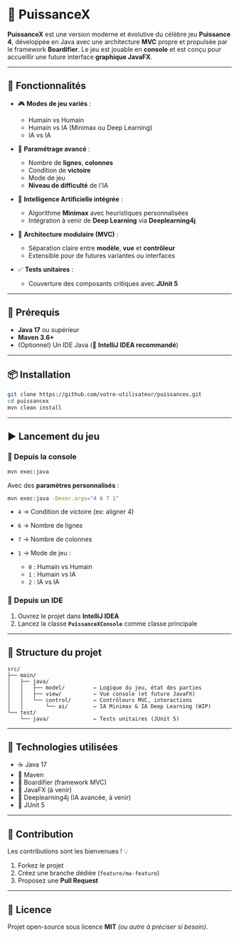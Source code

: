 # 🎯 PuissanceX

**PuissanceX** est une version moderne et évolutive du célèbre jeu **Puissance 4**, développée en Java avec une architecture **MVC** propre et propulsée par le framework **Boardifier**.
Le jeu est jouable en **console** et est conçu pour accueillir une future interface **graphique JavaFX**.

---

## 🚀 Fonctionnalités

* 🎮 **Modes de jeu variés** :

  * Humain vs Humain
  * Humain vs IA (Minimax ou Deep Learning)
  * IA vs IA

* 🧹 **Paramétrage avancé** :

  * Nombre de **lignes**, **colonnes**
  * Condition de **victoire**
  * Mode de jeu
  * **Niveau de difficulté** de l'IA

* 🤖 **Intelligence Artificielle intégrée** :

  * Algorithme **Minimax** avec heuristiques personnalisées
  * Intégration à venir de **Deep Learning** via **Deeplearning4j**

* 🧱 **Architecture modulaire (MVC)** :

  * Séparation claire entre **modèle**, **vue** et **contrôleur**
  * Extensible pour de futures variantes ou interfaces

* ✅ **Tests unitaires** :

  * Couverture des composants critiques avec **JUnit 5**

---

## 💠 Prérequis

* **Java 17** ou supérieur
* **Maven 3.6+**
* (Optionnel) Un IDE Java (🔧 **IntelliJ IDEA recommandé**)

---

## 📦 Installation

```bash
git clone https://github.com/votre-utilisateur/puissancex.git
cd puissancex
mvn clean install
```

---

## ▶️ Lancement du jeu

### 🔹 Depuis la console

```bash
mvn exec:java
```

Avec des **paramètres personnalisés** :

```bash
mvn exec:java -Dexec.args="4 6 7 1"
```

* `4` → Condition de victoire (ex: aligner 4)
* `6` → Nombre de lignes
* `7` → Nombre de colonnes
* `1` → Mode de jeu :

  * `0` : Humain vs Humain
  * `1` : Humain vs IA
  * `2` : IA vs IA

### 🔹 Depuis un IDE

1. Ouvrez le projet dans **IntelliJ IDEA**
2. Lancez la classe **`PuissanceXConsole`** comme classe principale

---

## 🧱 Structure du projet

```
src/
├── main/
│   ├── java/
│   │   ├── model/         ← Logique du jeu, état des parties
│   │   ├── view/          ← Vue console (et future JavaFX)
│   │   └── control/       ← Contrôleurs MVC, interactions
│   │       └── ai/        ← IA Minimax & IA Deep Learning (WIP)
└── test/
    └── java/              ← Tests unitaires (JUnit 5)
```

---

## 🔧 Technologies utilisées

* ☕ Java 17
* 🧰 Maven
* 🧌 Boardifier (framework MVC)
* 🎨 JavaFX (à venir)
* 🧠 Deeplearning4j (IA avancée, à venir)
* 🧪 JUnit 5

---

## 🤝 Contribution

Les contributions sont les bienvenues ! 💡

1. Forkez le projet
2. Créez une branche dédiée (`feature/ma-feature`)
3. Proposez une **Pull Request**

---

## 📜 Licence

Projet open-source sous licence **MIT** *(ou autre à préciser si besoin)*.
